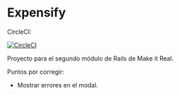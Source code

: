 # Expensify

CircleCI:

[![CircleCI](https://circleci.com/gh/cristian-castrillon/mis-gastos.svg?style=svg)](https://circleci.com/gh/cristian-castrillon/mis-gastos)

Proyecto para el segundo módulo de Rails de Make it Real.

Puntos por corregir:

* Mostrar errores en el modal.